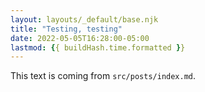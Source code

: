 ```yaml
---
layout: layouts/_default/base.njk
title: "Testing, testing"
date: 2022-05-05T16:28:00-05:00
lastmod: {{ buildHash.time.formatted }}
---
```


This text is coming from `src/posts/index.md`.
